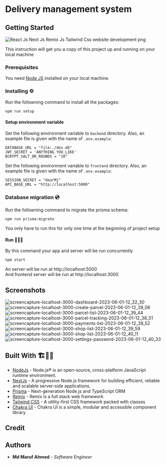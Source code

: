 # Delivery management system

<!-- ### [Demo](https://basic-express-authentication.herokuapp.com/) -->


## Getting Started
![React Js Next Js Remix Js Tailwind Css website development png](https://github.com/maruffahmed/Delivery-management-system/assets/39343312/ebec87ff-2595-4863-8146-0985301ca262)



This instruction will get you a copy of this project up and running on your local machine

### Prerequisites

You need [Node JS](https://nodejs.org) installed on your local machine.

### Installing ⚙️

Run the followning command to install all the packages:

```
npm run setup
```

#### Setup environment variable

Set the following environment variable to `backend` directory. Also, an example file is given with the name of `.env.example`:

```
DATABASE_URL = "file:./dev.db"
JWT_SECRET = 'ANYTHING_YOU_LIKE'
BCRYPT_SALT_OR_ROUNDS = "10"
```

Set the following environment variable to `frontend` directory. Also, an example file is given with the name of `.env.example`:

```
SESSION_SECRET = "dearMj"
API_BASE_URL = "http://localhost:5000"
```

### Database migration 💿

Run the followning command to migrate the prisma schema:

```
npm run prisma:migrate
```

You only have to run this for only one time at the beginning of project setup

#### Run 🏃🏻‍♂️

By this command your app and server will be run concurrently

```
npm start
```

An server will be run at http://localhost:5000 <br/>
And frontend server will be run at http://localhost:3000

## Screenshots
![screencapture-localhost-3000-dashboard-2023-06-01-12_32_30](https://github.com/maruffahmed/Delivery-management-system/assets/39343312/ccfabd6d-d373-48a7-be38-f972f5b87f55)
![screencapture-localhost-3000-create-parcel-2023-06-01-12_39_06](https://github.com/maruffahmed/Delivery-management-system/assets/39343312/7f66aaac-773e-4119-94fe-1678f8eba033)
![screencapture-localhost-3000-parcel-list-2023-06-01-12_39_44](https://github.com/maruffahmed/Delivery-management-system/assets/39343312/00bea019-8104-4ded-aa21-64e77a98c8cb)
![screencapture-localhost-3000-parcel-tracking-2023-06-01-12_38_51](https://github.com/maruffahmed/Delivery-management-system/assets/39343312/7aef905c-c465-4485-9f31-ed575910e101)
![screencapture-localhost-3000-payments-list-2023-06-01-12_39_52](https://github.com/maruffahmed/Delivery-management-system/assets/39343312/3c69f6cc-7e6d-4cf0-a806-4922c6da8b7d)
![screencapture-localhost-3000-shop-list-2023-06-01-12_39_59](https://github.com/maruffahmed/Delivery-management-system/assets/39343312/13e29ab3-26f4-4d2a-977b-b5af724d3752)
![screencapture-localhost-3000-shop-list-2023-06-01-12_40_11](https://github.com/maruffahmed/Delivery-management-system/assets/39343312/442cd9fb-8558-44ff-8013-1388e32f8584)
![screencapture-localhost-3000-settings-password-2023-06-01-12_40_33](https://github.com/maruffahmed/Delivery-management-system/assets/39343312/a1017fd5-d649-4c92-92fb-cbde1d49090c)


## Built With 🏗️👷🏻

-   [NodeJs](https://nodejs.org/en/) - Node.js® is an open-source, cross-platform JavaScript runtime environment.
-   [NestJs](https://nestjs.com/) - A progressive Node.js framework for building efficient, reliable and scalable server-side applications.
-   [Prisma](https://nestjs.com/) - Next-generation Node.js and TypeScript ORM
-   [Remix](https://remix.run/) - Remix is a full stack web framework
-   [Tailwind CSS](https://tailwindcss.com/) - A utility-first CSS framework packed with classes
-   [Chakra UI](https://chakra-ui.com/) - Chakra UI is a simple, modular and accessible component library

## Credit

## Authors

-   **Md Maruf Ahmed** - _Software Engineer_
